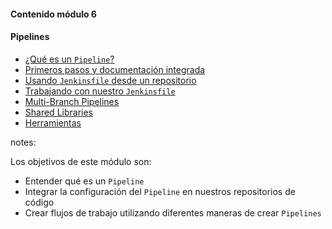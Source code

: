 #### Contenido módulo 6

#### Pipelines

* [¿Qué es un `Pipeline`?](/#what_is_a_pipeline)
* [Primeros pasos y documentación integrada](/#getting_started)
* [Usando `Jenkinsfile` desde un repositorio](/#jenkinsfile_in_scm)
* [Trabajando con nuestro `Jenkinsfile`](/#working_with_your_jenkinsfile)
* [Multi-Branch Pipelines](/#multibranch_pipelines)
* [Shared Libraries](/#shared_libraries)
* [Herramientas](/#development_tools)

notes:

Los objetivos de este módulo son:

* Entender qué es un `Pipeline`
* Integrar la configuración del `Pipeline` en nuestros repositorios de código 
* Crear flujos de trabajo utilizando diferentes maneras de crear `Pipelines`
